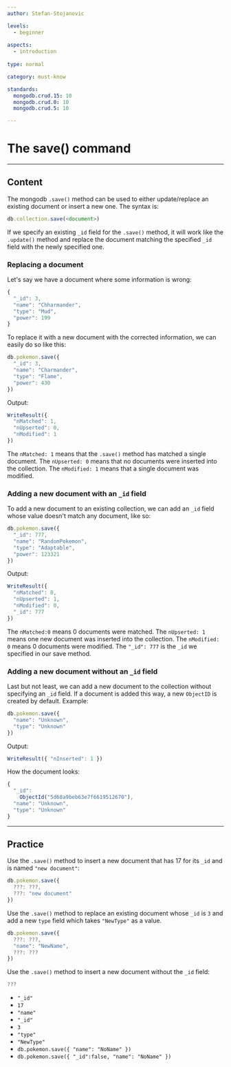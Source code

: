```yaml
---
author: Stefan-Stojanovic

levels:
  - beginner
  
aspects:
  - introduction
    
type: normal

category: must-know

standards: 
  mongodb.crud.15: 10
  mongodb.crud.0: 10
  mongodb.crud.5: 10

---
```

# The save() command
---
## Content

The mongodb `.save()` method can be used to either update/replace an existing document or insert a new one. The syntax is:

```javascript
db.collection.save(<document>)
```

If we specify an existing `_id` field for the `.save()` method, it will work like the `.update()` method and replace the document matching the specified `_id` field with the newly specified one.

### Replacing a document
Let's say we have a document where some information is wrong:
```javascript
{
  "_id": 3, 
  "name": "Chharmander", 
  "type": "Mud", 
  "power": 199
}
```

To replace it with a new document with the corrected information, we can easily do so like this:
```javascript
db.pokemon.save({
  "_id": 3,
  "name": "Charmander",
  "type": "Flame",
  "power": 430
})
```
Output:
```javascript
WriteResult({
  "nMatched": 1,
  "nUpserted": 0,
  "nModified": 1
})
```

The `nMatched: 1` means that the `.save()` method has matched a single document.
The `nUpserted: 0` means that no documents were inserted into the collection.
The `nModified: 1` means that a single document was modified.

### Adding a new document with an `_id` field

To add a new document to an existing collection, we can add an `_id` field whose value doesn't match any document, like so:
```javascript
db.pokemon.save({
  "_id": 777,
  "name": "RandomPokemon",
  "type": "Adaptable",
  "power": 123321
})
```
Output:
```javascript
WriteResult({
  "nMatched": 0,
  "nUpserted": 1,
  "nModified": 0,
  "_id": 777
})
```
The `nMatched:0` means 0 documents were matched.
The `nUpserted: 1` means one new document was inserted into the collection.
The `nModified: 0` means 0 documents were modified.
The `"_id": 777` is the `_id` we specified in our save method.

### Adding a new document without an `_id` field

Last but not least, we can add a new document to the collection without specifying an `_id` field. If a document is added this way, a new `ObjectID` is created by default.
Example:
```javascript
db.pokemon.save({
  "name": "Unknown",
  "type": "Unknown"
})
```

Output:
```javascript
WriteResult({ "nInserted": 1 })
```

How the document looks:
```javascript
{ 
  "_id": 
    ObjectId("5d68a9beb63e7f6619512670"),
  "name": "Unknown",
  "type": "Unknown"
}
```

---
## Practice

Use the `.save()` method to insert a new document that has 17 for its `_id` and is named `"new document"`:

```javascript
db.pokemon.save({
  ???: ???,
  ???: "new document"
})
```

Use the `.save()` method to replace an existing document whose `_id` is `3` and add a new `type` field which takes `"NewType"` as a value. 

```javascript
db.pokemon.save({
  ???: ???,
  "name": "NewName",
  ???: ???
})
```

Use the `.save()` method to insert a new document without the `_id` field:

```javascript
???   
```


* `"_id"`
* `17`
* `"name"`
* `"_id"`
* `3`
* `"type"`
* `"NewType"`
* `db.pokemon.save({ "name": "NoName" })`
* `db.pokemon.save({ "_id":false, "name": "NoName" })`